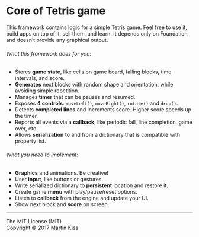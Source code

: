 Core of Tetris game
=============================

This framework contains logic for a simple Tetris game. Feel free to use it, build apps on top of it, sell them, and learn. It depends only on Foundation and doesn’t provide any graphical output.

###### What this framework does for you:
 - Stores **game state**, like cells on game board, falling blocks, time intervals, and score.
 - **Generates** next blocks with random shape and orientation, while avoiding simple repetition.
 - Manages **timer** that can be pauses and resumed.
 - Exposes **4 controls**: `moveLeft()`, `moveRight()`, `rotate()` and `drop()`.
 - Detects **completed lines** and increments score. Higher score speeds up the timer.
 - Reports all events via a **callback**, like periodic fall, line completion, game over, etc.
 - Allows **serialization** to and from a dictionary that is compatible with property list.

###### What you need to implement:
- **Graphics** and animations. Be creative!
- User **input**, like buttons or gestures.
- Write serialized dictionary to **persistent** location and restore it.
- Create game **menu** with play/pause/reset options.
- Listen to **callback** from the engine and update your UI.
- Show next block and **score** on screen.


---
The MIT License (MIT)  
Copyright © 2017 Martin Kiss
